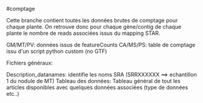 #comptage

Cette branche contient toutes les données brutes de comptage pour chaque plante.
On retrouve donc pour chaque gène/contig de chaque plante le nombre de reads associées issus du mapping STAR.

GM/MT/PV: données issus de featureCounts
CA/MS/PS: table de comptage issu d'un script python custom (no GTF)

Fichiers généraux: 

Description_datanames: identifie les noms SRA (SRRXXXXXX ==> echantillon 1 du nodule de MT) Tableau des données: Tableau général de tout les articles disponibles avec quelques données associées (type de données etc..)
